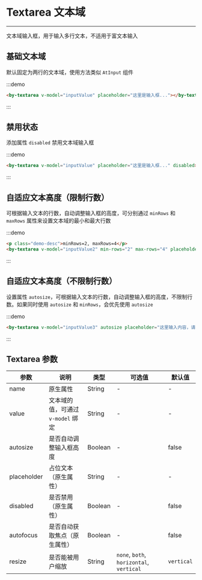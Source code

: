 
# Textarea 文本域

----

文本域输入框，用于输入多行文本，不适用于富文本输入

## 基础文本域

默认固定为两行的文本域，使用方法类似 `AtInput` 组件

:::demo
```html
<by-textarea v-model="inputValue" placeholder="这里是输入框..."></by-textarea>
```
:::

## 禁用状态

添加属性 `disabled` 禁用文本域输入框

:::demo
```html
<by-textarea v-model="inputValue" placeholder="这里是输入框..." disabled></by-textarea>
```
:::

## 自适应文本高度（限制行数）

可根据输入文本的行数，自动调整输入框的高度，可分别通过 `minRows` 和 `maxRows` 属性来设置文本域的最小和最大行数

:::demo
```html
<p class="demo-desc">minRows=2, maxRows=4</p>
<by-textarea v-model="inputValue2" min-rows="2" max-rows="4" placeholder="这里输入内容，请输入多行"></by-textarea>
```
:::

## 自适应文本高度（不限制行数）

设置属性 `autosize`，可根据输入文本的行数，自动调整输入框的高度，不限制行数。如果同时使用 `autosize` 和 `minRows`，会优先使用 `autosize`

:::demo
```html
<by-textarea v-model="inputValue3" autosize placeholder="这里输入内容，请输入多行"></by-textarea>
```
:::

## Textarea 参数

| 参数      | 说明          | 类型      | 可选值                           | 默认值  |
|---------- |-------------- |---------- |--------------------------------  |-------- |
| name | 原生属性 | String | - | - |
| value | 文本域的值，可通过 `v-model` 绑定 | String | - | - |
| autosize | 是否自动调整输入框高度 | Boolean | - | false |
| placeholder | 占位文本（原生属性） | String | - | - |
| disabled | 是否禁用（原生属性） | Boolean | - | false |
| autofocus | 是否自动获取焦点（原生属性） | Boolean | - | false |
| resize | 是否能被用户缩放 | String | `none`, `both`, `horizontal`, `vertical`  | `vertical` |

<script>
export default {
  data() {
    return {
      inputValue: '',
      inputValue2: '',
      inputValue3: ''
    }
  }
}
</script>

<style lang="scss" scoped>
  .by-textarea {
    & + .by-textarea {
      margin-top: 15px;
    }
  }
</style>
